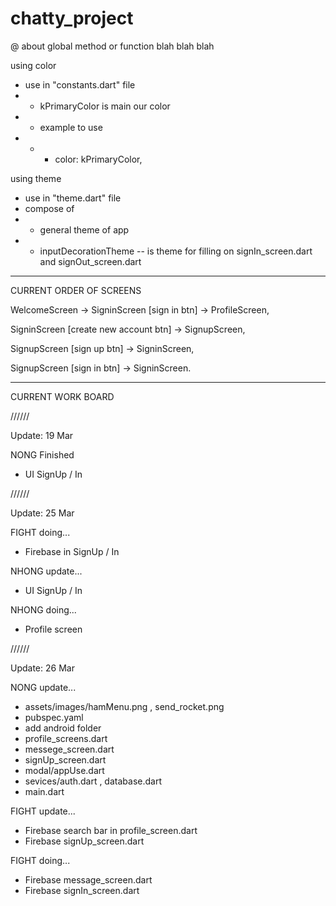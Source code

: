 # chatty_project

@ about global method or function blah blah blah

using color
- use in "constants.dart" file
- - kPrimaryColor is main our color
- - example to use
- - - color: kPrimaryColor,

using theme
- use in "theme.dart" file
- compose of
- - general theme of app
- - inputDecorationTheme -- is theme for filling on signIn_screen.dart and signOut_screen.dart

-------------------------------------------------------------

CURRENT ORDER OF SCREENS

WelcomeScreen -> SigninScreen [sign in btn] -> ProfileScreen,

SigninScreen [create new account btn] -> SignupScreen,

SignupScreen [sign up btn] -> SigninScreen,

SignupScreen [sign in btn] -> SigninScreen.

-------------------------------------------------------------

CURRENT WORK BOARD

//////

Update: 19 Mar

NONG Finished
- UI SignUp / In

//////

Update: 25 Mar

FIGHT doing...
- Firebase in SignUp / In

NHONG update...
- UI SignUp / In

NHONG doing...
- Profile screen

//////


Update: 26 Mar

NONG update...
- assets/images/hamMenu.png , send_rocket.png
- pubspec.yaml
- add android folder
- profile_screens.dart
- messege_screen.dart
- signUp_screen.dart
- modal/appUse.dart
- sevices/auth.dart , database.dart
- main.dart

FIGHT update...
- Firebase search bar in profile_screen.dart
- Firebase signUp_screen.dart

FIGHT doing...
- Firebase message_screen.dart
- Firebase signIn_screen.dart

